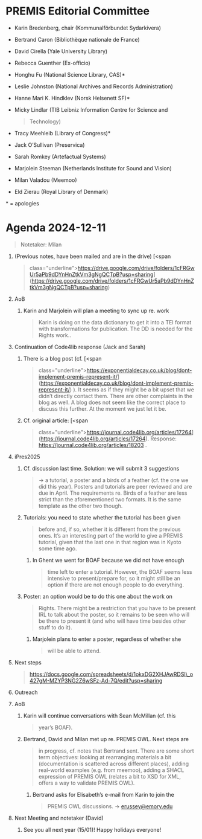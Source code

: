 PREMIS Editorial Committee 
==========================

-   Karin Bredenberg, chair (Kommunalförbundet Sydarkivera)

-   Bertrand Caron (Bibliothèque nationale de France) 

-   David Cirella (Yale University Library)

-   Rebecca Guenther (Ex-officio)

-   Honghu Fu (National Science Library, CAS)\*

-   Leslie Johnston (National Archives and Records Administration)

-   Hanne Mari K. Hindklev (Norsk Helsenett SF)\*

-   Micky Lindlar (TIB Leibniz Information Centre for Science and
    > Technology)

-   Tracy Meehleib (Library of Congress)\*

-   Jack O’Sullivan (Preservica)

-   Sarah Romkey (Artefactual Systems) 

-   Marjolein Steeman (Netherlands Institute for Sound and Vision) 

-   Milan Valadou (Meemoo)

-   Eld Zierau (Royal Library of Denmark)

\* = apologies

Agenda 2024-12-11
=================

> Notetaker: Milan

1.  (Previous notes, have been mailed and are in the drive) [<span
    > class="underline">https://drive.google.com/drive/folders/1cFRGwUr5aPb9dDYnHnZtkVm3gNgQCTpB?usp=sharing</span>](https://drive.google.com/drive/folders/1cFRGwUr5aPb9dDYnHnZtkVm3gNgQCTpB?usp=sharing)

2.  AoB

    1.  Karin and Marjolein will plan a meeting to sync up re. work
        > Karin is doing on the data dictionary to get it into a TEI
        > format with transformations for publication. The DD is needed
        > for the Rights work..

3.  Continuation of Code4lib response (Jack and Sarah)

    1.  There is a blog post (cf. [<span
        > class="underline">https://exponentialdecay.co.uk/blog/dont-implement-premis-represent-it/</span>](https://exponentialdecay.co.uk/blog/dont-implement-premis-represent-it/)
        > ). It seems as if they might be a bit upset that we didn’t
        > directly contact them. There are other complaints in the blog
        > as well. A blog does not seem like the correct place to
        > discuss this further. At the moment we just let it be.

    2.  Cf. original article: [<span
        > class="underline">https://journal.code4lib.org/articles/17264</span>](https://journal.code4lib.org/articles/17264).
        > Response: [<span
        > class="underline">https://journal.code4lib.org/articles/18203</span>](https://journal.code4lib.org/articles/18203)
        > .

4.  iPres2025

    1.  Cf. discussion last time. Solution: we will submit 3 suggestions
        > → a tutorial, a poster and a birds of a feather (cf. the one
        > we did this year). Posters and tutorials are peer reviewed and
        > are due in April. The requirements re. Birds of a feather are
        > less strict than the aforementioned two formats. It is the
        > same template as the other two though.

    2.  Tutorials: you need to state whether the tutorial has been given
        > before and, if so, whether it is different from the previous
        > ones. It’s an interesting part of the world to give a PREMIS
        > tutorial, given that the last one in that region was in Kyoto
        > some time ago.

        1.  In Ghent we went for BOAF because we did not have enough
            > time left to enter a tutorial. However, the BOAF seems
            > less intensive to present/prepare for, so it might still
            > be an option if there are not enough people to do
            > everything.

    3.  Poster: an option would be to do this one about the work on
        > Rights. There might be a restriction that you have to be
        > present IRL to talk about the poster, so it remains to be seen
        > who will be there to present it (and who will have time
        > besides other stuff to do it).

        1.  Marjolein plans to enter a poster, regardless of whether she
            > will be able to attend.

5.  Next steps  
    > [<span
    > class="underline">https://docs.google.com/spreadsheets/d/1okxDG2XHJAwRDSI\_o427gM-MZYP3NG2Z6wSFz-Ad-7Q/edit?usp=sharing</span>](https://docs.google.com/spreadsheets/d/1okxDG2XHJAwRDSI_o427gM-MZYP3NG2Z6wSFz-Ad-7Q/edit?usp=sharing)

6.  Outreach

7.  AoB

    1.  Karin will continue conversations with Sean McMillan (cf. this
        > year’s BOAF).

    2.  Bertrand, David and Milan met up re. PREMIS OWL. Next steps are
        > in progress, cf. notes that Bertrand sent. There are some
        > short term objectives: looking at rearranging materials a bit
        > (documentation is scattered across different places), adding
        > real-world examples (e.g. from meemoo), adding a SHACL
        > expression of PREMIS OWL (relates a bit to XSD for XML, offers
        > a way to validate PREMIS OWL).

        1.  Bertrand asks for Elisabeth’s e-mail from Karin to join the
            > PREMIS OWL discussions. → erussey@emory.edu

8.  Next Meeting and notetaker (David)

    1.  See you all next year (15/01)! Happy holidays everyone!

